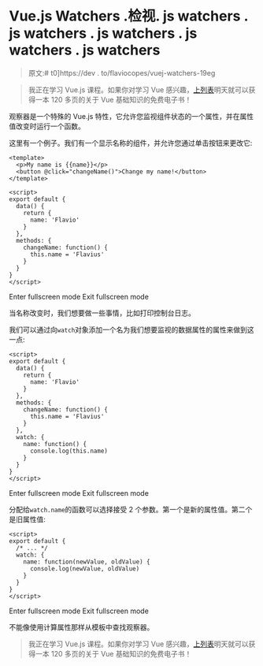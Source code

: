 # Vue.js Watchers .检视. js watchers . js watchers . js watchers . js watchers . js watchers

> 原文:# t0]https://dev . to/flaviocopes/vuej-watchers-19eg

> 我正在学习 Vue.js 课程。如果你对学习 Vue 感兴趣，[上列表](https://vuecourse.com/)明天就可以获得一本 120 多页的关于 Vue 基础知识的免费电子书！

观察器是一个特殊的 Vue.js 特性，它允许您监视组件状态的一个属性，并在属性值改变时运行一个函数。

这里有一个例子。我们有一个显示名称的组件，并允许您通过单击按钮来更改它:

```
<template>
  <p>My name is {{name}}</p>
  <button @click="changeName()">Change my name!</button>
</template>

<script>
export default {
  data() {
    return {
      name: 'Flavio'
    }
  },
  methods: {
    changeName: function() {
      this.name = 'Flavius'
    }
  }
}
</script> 
```

Enter fullscreen mode Exit fullscreen mode

当名称改变时，我们想要做一些事情，比如打印控制台日志。

我们可以通过向`watch`对象添加一个名为我们想要监视的数据属性的属性来做到这一点:

```
<script>
export default {
  data() {
    return {
      name: 'Flavio'
    }
  },
  methods: {
    changeName: function() {
      this.name = 'Flavius'
    }
  },
  watch: {
    name: function() {
      console.log(this.name)
    }
  }
}
</script> 
```

Enter fullscreen mode Exit fullscreen mode

分配给`watch.name`的函数可以选择接受 2 个参数。第一个是新的属性值。第二个是旧属性值:

```
<script>
export default {
  /* ... */
  watch: {
    name: function(newValue, oldValue) {
      console.log(newValue, oldValue)
    }
  }
}
</script> 
```

Enter fullscreen mode Exit fullscreen mode

不能像使用计算属性那样从模板中查找观察器。

> 我正在学习 Vue.js 课程。如果你对学习 Vue 感兴趣，[上列表](https://vuecourse.com/)明天就可以获得一本 120 多页的关于 Vue 基础知识的免费电子书！